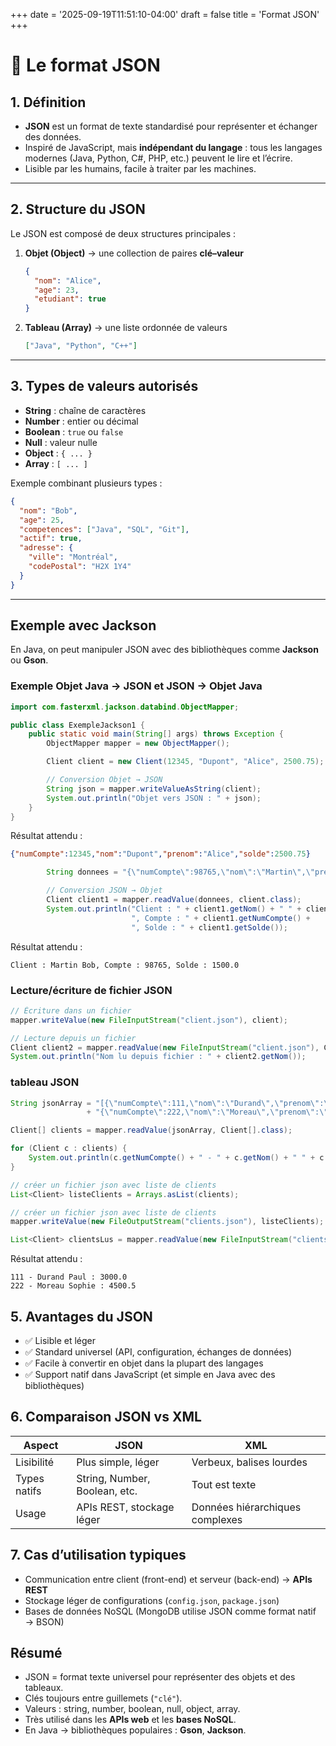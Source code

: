 +++
date = '2025-09-19T11:51:10-04:00'
draft = false
title = 'Format JSON'
+++

# 📖 Le format JSON

## 1. Définition

* **JSON** est un format de texte standardisé pour représenter et échanger des données.
* Inspiré de JavaScript, mais **indépendant du langage** : tous les langages modernes (Java, Python, C#, PHP, etc.) peuvent le lire et l’écrire.
* Lisible par les humains, facile à traiter par les machines.

---

## 2. Structure du JSON

Le JSON est composé de deux structures principales :

1. **Objet (Object)** → une collection de paires **clé–valeur**

   ```json
   {
     "nom": "Alice",
     "age": 23,
     "etudiant": true
   }
   ```

2. **Tableau (Array)** → une liste ordonnée de valeurs

   ```json
   ["Java", "Python", "C++"]
   ```

---

## 3. Types de valeurs autorisés

* **String** : chaîne de caractères
* **Number** : entier ou décimal
* **Boolean** : `true` ou `false`
* **Null** : valeur nulle
* **Object** : `{ ... }`
* **Array** : `[ ... ]`

Exemple combinant plusieurs types :

```json
{
  "nom": "Bob",
  "age": 25,
  "competences": ["Java", "SQL", "Git"],
  "actif": true,
  "adresse": {
    "ville": "Montréal",
    "codePostal": "H2X 1Y4"
  }
}
```

---

## Exemple avec Jackson

En Java, on peut manipuler JSON avec des bibliothèques comme **Jackson** ou **Gson**.

### Exemple Objet Java → JSON et JSON → Objet Java

```java
import com.fasterxml.jackson.databind.ObjectMapper;

public class ExempleJackson1 {
    public static void main(String[] args) throws Exception {
        ObjectMapper mapper = new ObjectMapper();

        Client client = new Client(12345, "Dupont", "Alice", 2500.75);

        // Conversion Objet → JSON
        String json = mapper.writeValueAsString(client);
        System.out.println("Objet vers JSON : " + json);
    }
}
```
Résultat attendu : 
```json
{"numCompte":12345,"nom":"Dupont","prenom":"Alice","solde":2500.75}
```

```java
        String donnees = "{\"numCompte\":98765,\"nom\":\"Martin\",\"prenom\":\"Bob\",\"solde\":1500.0}";

        // Conversion JSON → Objet
        Client client1 = mapper.readValue(donnees, client.class);
        System.out.println("Client : " + client1.getNom() + " " + client1.getPrenom() +
                           ", Compte : " + client1.getNumCompte() +
                           ", Solde : " + client1.getSolde());
```

Résultat attendu : 
```
Client : Martin Bob, Compte : 98765, Solde : 1500.0
```

### Lecture/écriture de fichier JSON

```java
// Écriture dans un fichier
mapper.writeValue(new FileInputStream("client.json"), client);

// Lecture depuis un fichier
Client client2 = mapper.readValue(new FileInputStream("client.json"), Client.class);
System.out.println("Nom lu depuis fichier : " + client2.getNom());
```

### tableau JSON

```java
String jsonArray = "[{\"numCompte\":111,\"nom\":\"Durand\",\"prenom\":\"Paul\",\"solde\":3000.0},"
                 + "{\"numCompte\":222,\"nom\":\"Moreau\",\"prenom\":\"Sophie\",\"solde\":4500.5}]";

Client[] clients = mapper.readValue(jsonArray, Client[].class);

for (Client c : clients) {
    System.out.println(c.getNumCompte() + " - " + c.getNom() + " " + c.getPrenom() + " : " + c.getSolde());
}

// créer un fichier json avec liste de clients
List<Client> listeClients = Arrays.asList(clients);

// créer un fichier json avec liste de clients
mapper.writeValue(new FileOutputStream("clients.json"), listeClients);

List<Client> clientsLus = mapper.readValue(new FileInputStream("clients.json"), new TypeReference<List<Client>>() {});

```

Résultat attendu : 
```
111 - Durand Paul : 3000.0
222 - Moreau Sophie : 4500.5
```

## 5. Avantages du JSON

* ✅ Lisible et léger
* ✅ Standard universel (API, configuration, échanges de données)
* ✅ Facile à convertir en objet dans la plupart des langages
* ✅ Support natif dans JavaScript (et simple en Java avec des bibliothèques)


## 6. Comparaison JSON vs XML

| Aspect       | JSON                          | XML                             |
| ------------ | ----------------------------- | ------------------------------- |
| Lisibilité   | Plus simple, léger            | Verbeux, balises lourdes        |
| Types natifs | String, Number, Boolean, etc. | Tout est texte                  |
| Usage        | APIs REST, stockage léger     | Données hiérarchiques complexes |

## 7. Cas d’utilisation typiques

* Communication entre client (front-end) et serveur (back-end) → **APIs REST**
* Stockage léger de configurations (`config.json`, `package.json`)
* Bases de données NoSQL (MongoDB utilise JSON comme format natif → BSON)


## Résumé

* JSON = format texte universel pour représenter des objets et des tableaux.
* Clés toujours entre guillemets (`"clé"`).
* Valeurs : string, number, boolean, null, object, array.
* Très utilisé dans les **APIs web** et les **bases NoSQL**.
* En Java → bibliothèques populaires : **Gson**, **Jackson**.

